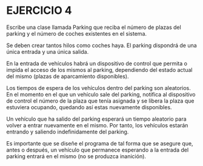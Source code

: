 # EJERCICIO 4

Escribe una clase llamada Parking que reciba el número de plazas del parking y el número de coches existentes en el sistema. 

Se deben crear tantos hilos como coches haya. El parking dispondrá de una única entrada y una única salida. 

En la entrada de vehículos habrá un dispositivo de control que permita o impida el acceso de los mismos al parking, dependiendo del estado actual del mismo (plazas de aparcamiento disponibles). 

Los tiempos de espera de los vehículos dentro del parking son aleatorios. En el momento en el que un vehículo sale del parking, notifica al dispositivo de control el número de la plaza que tenía asignada y se libera la plaza que estuviera ocupando, quedando así estas nuevamente disponibles. 

Un vehículo que ha salido del parking esperará un tiempo aleatorio para volver a entrar nuevamente en el mismo. Por tanto, los vehículos estarán entrando y saliendo indefinidamente del parking.
 
Es importante que se diseñe el programa de tal forma que se asegure que, antes o después, un vehículo que permanece esperando a la entrada del parking entrará en el mismo (no se produzca inanición).